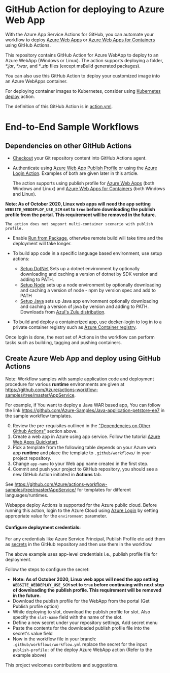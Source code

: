 # GitHub Action for deploying to Azure Web App

With the Azure App Service Actions for GitHub, you can automate your workflow to deploy [Azure Web Apps](https://azure.microsoft.com/services/app-service/web/) or [Azure Web Apps for Containers](https://azure.microsoft.com/services/app-service/containers/) using GitHub Actions.

This repository contains GitHub Action for Azure WebApp to deploy to an Azure WebApp (Windows or Linux). The action supports deploying a folder, *\*.jar*, *\*.war*, and \**.zip* files (except msBuild generated packages).

You can also use this GitHub Action to deploy your customized image into an Azure WebApps container.

For deploying container images to Kubernetes, consider using [Kubernetes deploy](https://github.com/Azure/k8s-deploy) action.

The definition of this GitHub Action is in [action.yml](https://github.com/joharasmus/webapps-deploy/blob/master/action.yml).

# End-to-End Sample Workflows

## Dependencies on other GitHub Actions

* [Checkout](https://github.com/actions/checkout) your Git repository content into GitHub Actions agent.
* Authenticate using [Azure Web App Publish Profile](https://github.com/projectkudu/kudu/wiki/Deployment-credentials#site-credentials-aka-publish-profile-credentials) or using the [Azure Login Action](https://github.com/Azure/login). Examples of both are given later in this article.

    The action supports using publish profile for [Azure Web Apps](https://azure.microsoft.com/services/app-service/web/) (both Windows and Linux) and [Azure Web Apps for Containers](https://azure.microsoft.com/services/app-service/containers/) (both Windows and Linux).
    
 **Note: As of October 2020, Linux web apps will need the app setting `WEBSITE_WEBDEPLOY_USE_SCM` set to `true` before downloading the publish profile from the portal. This requirement will be removed in the future.**

    The action does not support multi-container scenario with publish profile.
* Enable [Run from Package](https://docs.microsoft.com/en-us/azure/app-service/deploy-run-package#enable-running-from-package), otherwise remote build will take time and the deployment will take longer. 

* To build app code in a specific language based environment, use setup actions:
  * [Setup DotNet](https://github.com/actions/setup-dotnet) Sets up a dotnet environment by optionally downloading and caching a version of dotnet by SDK version and adding to PATH.
  * [Setup Node](https://github.com/actions/setup-node) sets up a node environment by optionally downloading and caching a version of node - npm by version spec and add to PATH
  * [Setup Java](https://github.com/actions/setup-java) sets up Java app environment optionally downloading and caching a version of java by version and adding to PATH. Downloads from [Azul's Zulu distribution](http://static.azul.com/zulu/bin/).

* To build and deploy a containerized app, use [docker-login](https://github.com/Azure/docker-login) to log in to a private container registry such as [Azure Container registry](https://azure.microsoft.com/services/container-registry/).

Once login is done, the next set of Actions in the workflow can perform tasks such as building, tagging and pushing containers.
  
## Create Azure Web App and deploy using GitHub Actions

Note: Workflow samples with sample application code and deployment procedure for various **runtime** environments are given at https://github.com/Azure/actions-workflow-samples/tree/master/AppService.

For example, if You want to deploy a Java WAR based app, You can follow the link https://github.com/Azure-Samples/Java-application-petstore-ee7 in the sample workflow templates.

0. Review the pre-requisites outlined in the ["Dependencies on Other Github Actions"](https://github.com/Azure/webapps-deploy#dependencies-on-other-github-actions) section above.
1. Create a web app in Azure using app service. Follow the tutorial [Azure Web Apps Quickstart](https://docs.microsoft.com/azure/app-service/overview#next-steps).
2. Pick a template from the following table depends on your Azure web app **runtime** and place the template to `.github/workflows/` in your project repository.
3. Change `app-name` to your Web app name created in the first step.
4. Commit and push your project to GitHub repository, you should see a new GitHub Action initiated in **Actions** tab.

See https://github.com/Azure/actions-workflow-samples/tree/master/AppService/ for templates for different languages/runtimes.

Webapps deploy Actions is supported for the Azure public cloud. Before running this action, login to the Azure Cloud using [Azure Login](https://github.com/Azure/login) by setting appropriate value for the `environment` parameter.

#### Configure deployment credentials:

For any credentials like Azure Service Principal, Publish Profile etc add them as [secrets](https://docs.github.com/en/free-pro-team@latest/actions/reference/encrypted-secrets) in the GitHub repository and then use them in the workflow.

The above example uses app-level credentials i.e., publish profile file for deployment. 

Follow the steps to configure the secret:

* **Note: As of October 2020, Linux web apps will need the app setting `WEBSITE_WEBDEPLOY_USE_SCM` set to `true` before continuing with next step of downloading the publish profile. This requirement will be removed in the future.**
* Download the publish profile for the WebApp from the portal (Get Publish profile option)
* While deploying to slot, download the publish profile for slot. Also specify the `slot-name` field with the name of the slot.
* Define a new secret under your repository settings, Add secret menu
* Paste the contents for the downloaded publish profile file into the secret's value field
* Now in the workflow file in your branch: `.github/workflows/workflow.yml` replace the secret for the input `publish-profile:` of the deploy Azure WebApp action (Refer to the example above)

This project welcomes contributions and suggestions.

